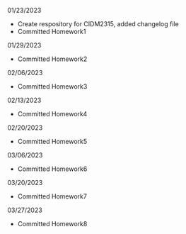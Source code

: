 01/23/2023
- Create respository for CIDM2315, added changelog file
- Committed Homework1 

01/29/2023
- Committed Homework2

02/06/2023
- Committed Homework3

02/13/2023
- Committed Homework4

02/20/2023
- Committed Homework5

03/06/2023
- Committed Homework6

03/20/2023
- Committed Homework7

03/27/2023
- Committed Homework8

